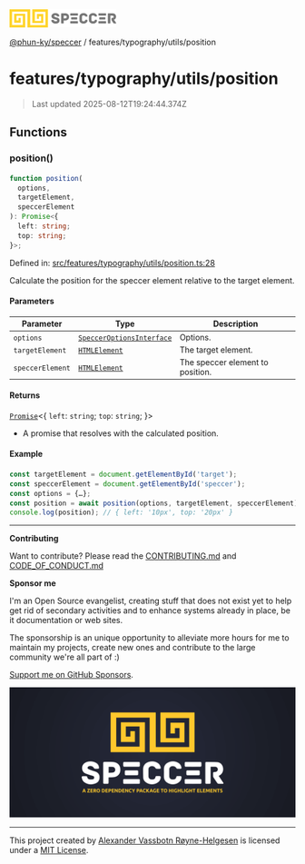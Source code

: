 <div><img alt="SPECCER logo" src="https://raw.githubusercontent.com/phun-ky/speccer/main/public/logo-speccer-horizontal-colored-package.svg?raw=true" style="max-height:32px;"/></div>

[@phun-ky/speccer](../../../README.md) / features/typography/utils/position

# features/typography/utils/position

> Last updated 2025-08-12T19:24:44.374Z

## Functions

### position()

```ts
function position(
  options,
  targetElement,
  speccerElement
): Promise<{
  left: string;
  top: string;
}>;
```

Defined in:
[src/features/typography/utils/position.ts:28](https://github.com/phun-ky/speccer/blob/main/src/features/typography/utils/position.ts#L28)

Calculate the position for the speccer element relative to the target element.

#### Parameters

| Parameter        | Type                                                                           | Description                      |
| ---------------- | ------------------------------------------------------------------------------ | -------------------------------- |
| `options`        | [`SpeccerOptionsInterface`](../../../types/speccer.md#specceroptionsinterface) | Options.                         |
| `targetElement`  | [`HTMLElement`](https://developer.mozilla.org/docs/Web/API/HTMLElement)        | The target element.              |
| `speccerElement` | [`HTMLElement`](https://developer.mozilla.org/docs/Web/API/HTMLElement)        | The speccer element to position. |

#### Returns

[`Promise`](https://developer.mozilla.org/docs/Web/JavaScript/Reference/Global_Objects/Promise)<{
`left`: `string`; `top`: `string`; }>

- A promise that resolves with the calculated position.

#### Example

```ts
const targetElement = document.getElementById('target');
const speccerElement = document.getElementById('speccer');
const options = {…};
const position = await position(options, targetElement, speccerElement);
console.log(position); // { left: '10px', top: '20px' }
```

---

**Contributing**

Want to contribute? Please read the
[CONTRIBUTING.md](https://github.com/phun-ky/speccer/blob/main/CONTRIBUTING.md)
and
[CODE_OF_CONDUCT.md](https://github.com/phun-ky/speccer/blob/main/CODE_OF_CONDUCT.md)

**Sponsor me**

I'm an Open Source evangelist, creating stuff that does not exist yet to help
get rid of secondary activities and to enhance systems already in place, be it
documentation or web sites.

The sponsorship is an unique opportunity to alleviate more hours for me to
maintain my projects, create new ones and contribute to the large community
we're all part of :)

[Support me on GitHub Sponsors](https://github.com/sponsors/phun-ky).

![Speccer banner, with logo and slogan: A zero dependency package to annotate or highlight elements](https://github.com/phun-ky/speccer/blob/main/public/speccer-banner.png?raw=true)

---

This project created by [Alexander Vassbotn Røyne-Helgesen](http://phun-ky.net)
is licensed under a [MIT License](https://choosealicense.com/licenses/mit/).
